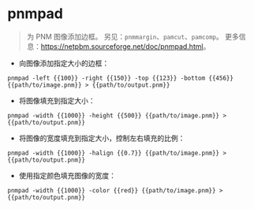 # pnmpad

> 为 PNM 图像添加边框。
> 另见：`pnmmargin`、`pamcut`、`pamcomp`。
> 更多信息：<https://netpbm.sourceforge.net/doc/pnmpad.html>。

- 向图像添加指定大小的边框：

`pnmpad -left {{100}} -right {{150}} -top {{123}} -bottom {{456}} {{path/to/image.pnm}} > {{path/to/output.pnm}}`

- 将图像填充到指定大小：

`pnmpad -width {{1000}} -height {{500}} {{path/to/image.pnm}} > {{path/to/output.pnm}}`

- 将图像的宽度填充到指定大小，控制左右填充的比例：

`pnmpad -width {{1000}} -halign {{0.7}} {{path/to/image.pnm}} > {{path/to/output.pnm}}`

- 使用指定颜色填充图像的宽度：

`pnmpad -width {{1000}} -color {{red}} {{path/to/image.pnm}} > {{path/to/output.pnm}}`